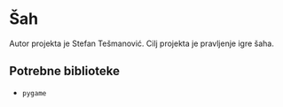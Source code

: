 # Šah
Autor projekta je Stefan Tešmanović. Cilj projekta je pravljenje igre šaha.

## Potrebne biblioteke
- `pygame`
